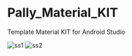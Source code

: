# Pally_Material_KIT

Template Material KIT for Android Studio 

![ss1](https://user-images.githubusercontent.com/16913686/51724397-b7f1cc80-208f-11e9-9cbd-734afa1e6345.PNG)
![ss2](https://user-images.githubusercontent.com/16913686/51724398-b88a6300-208f-11e9-9cb4-60d7a594e9ec.PNG)
